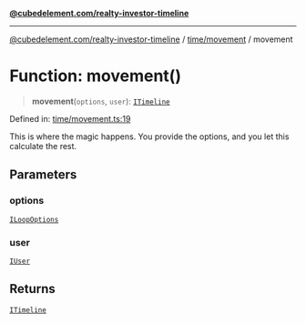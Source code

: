 [**@cubedelement.com/realty-investor-timeline**](../../../index.md)

---

[@cubedelement.com/realty-investor-timeline](../../../modules.md) / [time/movement](../index.md) / movement

# Function: movement()

> **movement**(`options`, `user`): [`ITimeline`](../../timeline/interfaces/ITimeline.md)

Defined in: [time/movement.ts:19](https://github.com/kvernon/realty-investor-timeline/blob/cec7f590aef4aded8ee94008f5b37aa0db4daadd/src/time/movement.ts#L19)

This is where the magic happens. You provide the options, and you let this calculate the rest.

## Parameters

### options

[`ILoopOptions`](../../i-loop-options/interfaces/ILoopOptions.md)

### user

[`IUser`](../../../account/user/interfaces/IUser.md)

## Returns

[`ITimeline`](../../timeline/interfaces/ITimeline.md)
